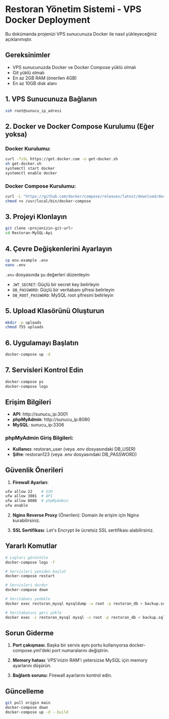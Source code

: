 # Restoran Yönetim Sistemi - VPS Docker Deployment

Bu dokümanda projenizi VPS sunucunuza Docker ile nasıl yükleyeceğiniz açıklanmıştır.

## Gereksinimler

- VPS sunucunuzda Docker ve Docker Compose yüklü olmalı
- Git yüklü olmalı
- En az 2GB RAM (önerilen 4GB)
- En az 10GB disk alanı

## 1. VPS Sunucunuza Bağlanın

```bash
ssh root@sunucu_ip_adresi
```

## 2. Docker ve Docker Compose Kurulumu (Eğer yoksa)

### Docker Kurulumu:
```bash
curl -fsSL https://get.docker.com -o get-docker.sh
sh get-docker.sh
systemctl start docker
systemctl enable docker
```

### Docker Compose Kurulumu:
```bash
curl -L "https://github.com/docker/compose/releases/latest/download/docker-compose-$(uname -s)-$(uname -m)" -o /usr/local/bin/docker-compose
chmod +x /usr/local/bin/docker-compose
```

## 3. Projeyi Klonlayın

```bash
git clone <projenizin-git-url>
cd Restoran-MySQL-Api
```

## 4. Çevre Değişkenlerini Ayarlayın

```bash
cp env.example .env
nano .env
```

`.env` dosyasında şu değerleri düzenleyin:
- `JWT_SECRET`: Güçlü bir secret key belirleyin
- `DB_PASSWORD`: Güçlü bir veritabanı şifresi belirleyin
- `DB_ROOT_PASSWORD`: MySQL root şifresini belirleyin

## 5. Upload Klasörünü Oluşturun

```bash
mkdir -p uploads
chmod 755 uploads
```

## 6. Uygulamayı Başlatın

```bash
docker-compose up -d
```

## 7. Servisleri Kontrol Edin

```bash
docker-compose ps
docker-compose logs
```

## Erişim Bilgileri

- **API**: http://sunucu_ip:3001
- **phpMyAdmin**: http://sunucu_ip:8080
- **MySQL**: sunucu_ip:3306

### phpMyAdmin Giriş Bilgileri:
- **Kullanıcı**: restoran_user (veya .env dosyasındaki DB_USER)
- **Şifre**: restoran123 (veya .env dosyasındaki DB_PASSWORD)

## Güvenlik Önerileri

1. **Firewall Ayarları**:
```bash
ufw allow 22    # SSH
ufw allow 3001  # API
ufw allow 8080  # phpMyAdmin
ufw enable
```

2. **Nginx Reverse Proxy** (Önerilen):
Domain ile erişim için Nginx kurabilirsiniz.

3. **SSL Sertifikası**:
Let's Encrypt ile ücretsiz SSL sertifikası alabilirsiniz.

## Yararlı Komutlar

```bash
# Logları görüntüle
docker-compose logs -f

# Servisleri yeniden başlat
docker-compose restart

# Servisleri durdur
docker-compose down

# Veritabanı yedekle
docker exec restoran_mysql mysqldump -u root -p restoran_db > backup.sql

# Veritabanını geri yükle
docker exec -i restoran_mysql mysql -u root -p restoran_db < backup.sql
```

## Sorun Giderme

1. **Port çakışması**: Başka bir servis aynı portu kullanıyorsa docker-compose.yml'deki port numaralarını değiştirin.

2. **Memory hatası**: VPS'inizin RAM'i yetersizse MySQL için memory ayarlarını düşürün.

3. **Bağlantı sorunu**: Firewall ayarlarını kontrol edin.

## Güncelleme

```bash
git pull origin main
docker-compose down
docker-compose up -d --build
``` 